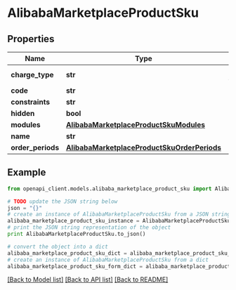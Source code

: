 # AlibabaMarketplaceProductSku


## Properties
Name | Type | Description | Notes
------------ | ------------- | ------------- | -------------
**charge_type** | **str** | POSTPAY or PREPAY | [optional] 
**code** | **str** |  | [optional] 
**constraints** | **str** |  | [optional] 
**hidden** | **bool** |  | [optional] 
**modules** | [**AlibabaMarketplaceProductSkuModules**](AlibabaMarketplaceProductSkuModules.md) |  | [optional] 
**name** | **str** |  | [optional] 
**order_periods** | [**AlibabaMarketplaceProductSkuOrderPeriods**](AlibabaMarketplaceProductSkuOrderPeriods.md) |  | [optional] 

## Example

```python
from openapi_client.models.alibaba_marketplace_product_sku import AlibabaMarketplaceProductSku

# TODO update the JSON string below
json = "{}"
# create an instance of AlibabaMarketplaceProductSku from a JSON string
alibaba_marketplace_product_sku_instance = AlibabaMarketplaceProductSku.from_json(json)
# print the JSON string representation of the object
print AlibabaMarketplaceProductSku.to_json()

# convert the object into a dict
alibaba_marketplace_product_sku_dict = alibaba_marketplace_product_sku_instance.to_dict()
# create an instance of AlibabaMarketplaceProductSku from a dict
alibaba_marketplace_product_sku_form_dict = alibaba_marketplace_product_sku.from_dict(alibaba_marketplace_product_sku_dict)
```
[[Back to Model list]](../README.md#documentation-for-models) [[Back to API list]](../README.md#documentation-for-api-endpoints) [[Back to README]](../README.md)


